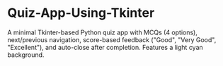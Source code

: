 # Quiz-App-Using-Tkinter
A minimal Tkinter-based Python quiz app with MCQs (4 options), next/previous navigation, score-based feedback ("Good", "Very Good", "Excellent"), and auto-close after completion. Features a light cyan background.
